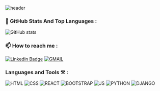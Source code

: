 ![header](https://capsule-render.vercel.app/api?type=waving&color=0:feac5e,50:c779d0,100:4bc0c8&text=Ersin%20Doldur&fontAlign=25&fontAlignY=32&height=150&fontSize=50&fontColor=ffffff)


### 📌 GitHub Stats And Top Languages :

![GitHub stats](https://github-readme-stats.vercel.app/api/?username=ersindoldur&show_icons=true&title_color=fff&icon_color=79ff97&text_color=9f9f9f&bg_color=151515)


### 📫 How to reach me  :

[![Linkedin Badge](https://img.shields.io/badge/canozyigit-%20on%20linkedin-blue?style=for-the-badge&logo=linkedin)](https://www.linkedin.com/in/ersindoldur/)
[![GMAIL](https://img.shields.io/badge/Gmail-D14836?style=for-the-badge&logo=gmail&logoColor=white)](mailto:dldr.ersin@gmail.com)                                                                                                                                              
### Languages and Tools ⚒ :
![HTML](https://img.shields.io/badge/HTML-239120?style=for-the-badge&logo=html5&logoColor=white)
![CSS](https://img.shields.io/badge/CSS-239120?&style=for-the-badge&logo=css3&logoColor=white)
![REACT](https://img.shields.io/badge/React-20232A?style=for-the-badge&logo=react&logoColor=61DAFB)
![BOOTSTRAP](https://img.shields.io/badge/Bootstrap-563D7C?style=for-the-badge&logo=bootstrap&logoColor=white)
![JS](https://img.shields.io/badge/JavaScript-F7DF1E?style=for-the-badge&logo=javascript&logoColor=black)
![PYTHON](https://img.shields.io/badge/Python-14354C?style=for-the-badge&logo=python&logoColor=white)
![DJANGO](https://img.shields.io/badge/Django-092E20?style=for-the-badge&logo=django&logoColor=white)


